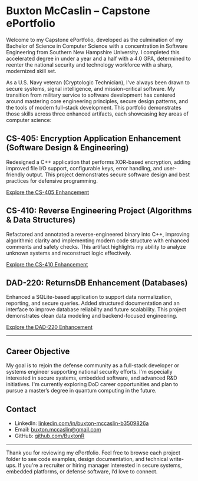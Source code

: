 # Buxton McCaslin – Capstone ePortfolio

Welcome to my Capstone ePortfolio, developed as the culmination of my Bachelor of Science in Computer Science with a concentration in Software Engineering from Southern New Hampshire University. I completed this accelerated degree in under a year and a half with a 4.0 GPA, determined to reenter the national security and technology workforce with a sharp, modernized skill set.

As a U.S. Navy veteran (Cryptologic Technician), I've always been drawn to secure systems, signal intelligence, and mission-critical software. My transition from military service to software development has centered around mastering core engineering principles, secure design patterns, and the tools of modern full-stack development. This portfolio demonstrates those skills across three enhanced artifacts, each showcasing key areas of computer science:

## CS-405: Encryption Application Enhancement (Software Design & Engineering)

Redesigned a C++ application that performs XOR-based encryption, adding improved file I/O support, configurable keys, error handling, and user-friendly output. This project demonstrates secure software design and best practices for defensive programming.

[Explore the CS-405 Enhancement](./CS-405-Encryption-Enhancement)

## CS-410: Reverse Engineering Project (Algorithms & Data Structures)

Refactored and annotated a reverse-engineered binary into C++, improving algorithmic clarity and implementing modern code structure with enhanced comments and safety checks. This artifact highlights my ability to analyze unknown systems and reconstruct logic effectively.

[Explore the CS-410 Enhancement](./CS-410-ReverseEngineering-Enhancement)

## DAD-220: ReturnsDB Enhancement (Databases)

Enhanced a SQLite-based application to support data normalization, reporting, and secure queries. Added structured documentation and an interface to improve database reliability and future scalability. This project demonstrates clean data modeling and backend-focused engineering.

[Explore the DAD-220 Enhancement](./DAD-220-Database-Enhancement)

---

## Career Objective

My goal is to rejoin the defense community as a full-stack developer or systems engineer supporting national security efforts. I'm especially interested in secure systems, embedded software, and advanced R&D initiatives. I'm currently exploring DoD career opportunities and plan to pursue a master’s degree in quantum computing in the future.

## Contact

- LinkedIn: [linkedin.com/in/buxton-mccaslin-b3509826a](https://www.linkedin.com/in/buxton-mccaslin-b3509826a)
- Email: buxton.mccaslin@gmail.com
- GitHub: [github.com/BuxtonR](https://github.com/BuxtonR)

---

Thank you for reviewing my ePortfolio. Feel free to browse each project folder to see code examples, design documentation, and technical write-ups. If you're a recruiter or hiring manager interested in secure systems, embedded platforms, or defense software, I’d love to connect.
